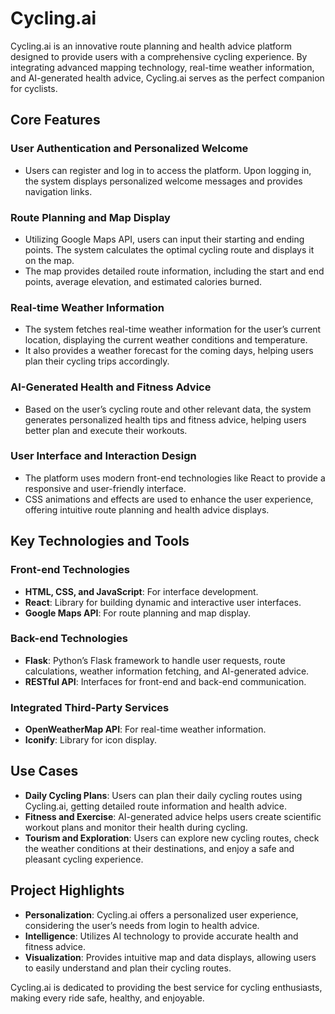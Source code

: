 # Cycling.ai

Cycling.ai is an innovative route planning and health advice platform designed to provide users with a comprehensive cycling experience. By integrating advanced mapping technology, real-time weather information, and AI-generated health advice, Cycling.ai serves as the perfect companion for cyclists.

## Core Features

### User Authentication and Personalized Welcome
- Users can register and log in to access the platform. Upon logging in, the system displays personalized welcome messages and provides navigation links.

### Route Planning and Map Display
- Utilizing Google Maps API, users can input their starting and ending points. The system calculates the optimal cycling route and displays it on the map.
- The map provides detailed route information, including the start and end points, average elevation, and estimated calories burned.

### Real-time Weather Information
- The system fetches real-time weather information for the user’s current location, displaying the current weather conditions and temperature.
- It also provides a weather forecast for the coming days, helping users plan their cycling trips accordingly.

### AI-Generated Health and Fitness Advice
- Based on the user’s cycling route and other relevant data, the system generates personalized health tips and fitness advice, helping users better plan and execute their workouts.

### User Interface and Interaction Design
- The platform uses modern front-end technologies like React to provide a responsive and user-friendly interface.
- CSS animations and effects are used to enhance the user experience, offering intuitive route planning and health advice displays.

## Key Technologies and Tools

### Front-end Technologies
- **HTML, CSS, and JavaScript**: For interface development.
- **React**: Library for building dynamic and interactive user interfaces.
- **Google Maps API**: For route planning and map display.

### Back-end Technologies
- **Flask**: Python’s Flask framework to handle user requests, route calculations, weather information fetching, and AI-generated advice.
- **RESTful API**: Interfaces for front-end and back-end communication.

### Integrated Third-Party Services
- **OpenWeatherMap API**: For real-time weather information.
- **Iconify**: Library for icon display.

## Use Cases

- **Daily Cycling Plans**: Users can plan their daily cycling routes using Cycling.ai, getting detailed route information and health advice.
- **Fitness and Exercise**: AI-generated advice helps users create scientific workout plans and monitor their health during cycling.
- **Tourism and Exploration**: Users can explore new cycling routes, check the weather conditions at their destinations, and enjoy a safe and pleasant cycling experience.

## Project Highlights

- **Personalization**: Cycling.ai offers a personalized user experience, considering the user’s needs from login to health advice.
- **Intelligence**: Utilizes AI technology to provide accurate health and fitness advice.
- **Visualization**: Provides intuitive map and data displays, allowing users to easily understand and plan their cycling routes.

Cycling.ai is dedicated to providing the best service for cycling enthusiasts, making every ride safe, healthy, and enjoyable.
